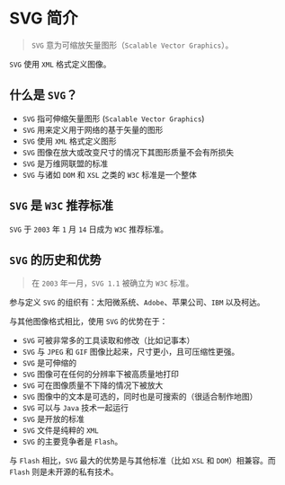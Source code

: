 # SVG 简介

> `SVG` 意为可缩放矢量图形（`Scalable Vector Graphics`）。

`SVG` 使用 `XML` 格式定义图像。

## 什么是 `SVG`？
- `SVG` 指可伸缩矢量图形 (`Scalable Vector Graphics`)
- `SVG` 用来定义用于网络的基于矢量的图形
- `SVG` 使用 `XML` 格式定义图形
- `SVG` 图像在放大或改变尺寸的情况下其图形质量不会有所损失
- `SVG` 是万维网联盟的标准
- `SVG` 与诸如 `DOM` 和 `XSL` 之类的 `W3C` 标准是一个整体

## `SVG` 是 `W3C` 推荐标准
`SVG` 于 `2003` 年 `1` 月 `14` 日成为 `W3C` 推荐标准。

## `SVG` 的历史和优势
> 在 `2003` 年一月，`SVG 1.1` 被确立为 `W3C` 标准。

参与定义 `SVG` 的组织有：太阳微系统、`Adobe`、苹果公司、`IBM` 以及柯达。

与其他图像格式相比，使用 `SVG` 的优势在于：

- `SVG` 可被非常多的工具读取和修改（比如记事本）
- `SVG` 与 `JPEG` 和 `GIF` 图像比起来，尺寸更小，且可压缩性更强。
- `SVG` 是可伸缩的
- `SVG` 图像可在任何的分辨率下被高质量地打印
- `SVG` 可在图像质量不下降的情况下被放大
- `SVG` 图像中的文本是可选的，同时也是可搜索的（很适合制作地图）
- `SVG` 可以与 `Java` 技术一起运行
- `SVG` 是开放的标准
- `SVG` 文件是纯粹的 `XML`
- `SVG` 的主要竞争者是 `Flash`。

与 `Flash` 相比，`SVG` 最大的优势是与其他标准（比如 `XSL` 和 `DOM`）相兼容。而 `Flash` 则是未开源的私有技术。

